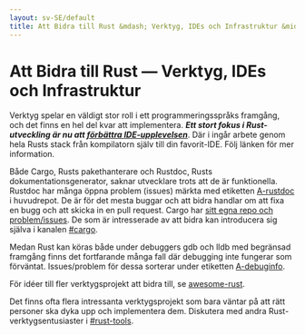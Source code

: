 ```yaml
---
layout: sv-SE/default
title: Att Bidra till Rust &mdash; Verktyg, IDEs och Infrastruktur &middot; Programmeringsspråket Rust
---
```


# Att Bidra till Rust &mdash; Verktyg, IDEs och Infrastruktur

Verktyg spelar en väldigt stor roll i ett programmeringsspråks framgång,
och det finns en hel del kvar att implementera.
***Ett stort fokus i Rust-utveckling är nu att [förbättra IDE-upplevelsen][ides]***.
Där i ingår arbete genom hela Rusts stack från kompilatorn själv till din
favorit-IDE. Följ länken för mer information.

Både Cargo, Rusts pakethanterare och Rustdoc,
Rusts dokumentationsgenerator, saknar utvecklare trots att de är funktionella.
Rustdoc har många öppna problem (issues) märkta med etiketten [A-rustdoc]
i huvudrepot. De är för det mesta buggar och att bidra handlar om att fixa
en bugg och att skicka in en pull request. Cargo har
[sitt egna repo och problem/issues][Cargo]. De som är intresserade av att bidra
kan introducera sig själva i kanalen [#cargo].

Medan Rust kan köras både under debuggers gdb och lldb med begränsad framgång
finns det fortfarande många fall där debugging inte fungerar som förväntat.
Issues/problem för dessa sorterar under etiketten [A-debuginfo].

För idéer till fler verktygsprojekt att bidra till, se [awesome-rust].

Det finns ofta flera intressanta verktygsprojekt som bara väntar på att rätt personer
ska dyka upp och implementera dem. Diskutera med andra Rust-verktygsentusiaster i
[#rust-tools].

[#cargo]: https://client00.chat.mibbit.com/?server=irc.mozilla.org&channel=%23rustc
[#rust-tools]: https://client00.chat.mibbit.com/?server=irc.mozilla.org&channel=%23rust-tools
[A-debuginfo]: https://github.com/rust-lang/rust/issues?q=is%3Aopen+is%3Aissue+label%3AA-debuginfo
[A-rustdoc]: https://github.com/rust-lang/rust/issues?q=is%3Aopen+is%3Aissue+label%3AA-rustdoc
[Cargo]: https://github.com/rust-lang/cargo/issues
[awesome-rust]: https://github.com/kud1ing/awesome-rust
[ides]: https://forge.rust-lang.org/ides.html
